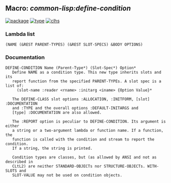 ## Macro: ***common-lisp:define-condition***
[![package](https://img.shields.io/badge/Package-COMMON--LISP-5f9ea0.svg?style=social&colorA=999999)](../) [![type](https://img.shields.io/badge/Type-Macro-5f9ea0.svg?style=social&colorA=999999)](../#macro) [![clhs](https://img.shields.io/badge/CLHS-DEFINE--CONDITION-5f9ea0.svg?style=social&colorA=999999)](http://www.lispworks.com/documentation/HyperSpec/Body/m_defi_5.htm) 
### Lambda list
```
(NAME (&REST PARENT-TYPES) (&REST SLOT-SPECS) &BODY OPTIONS)
```
### Documentation
```
DEFINE-CONDITION Name (Parent-Type*) (Slot-Spec*) Option*
   Define NAME as a condition type. This new type inherits slots and its
   report function from the specified PARENT-TYPEs. A slot spec is a list of:
     (slot-name :reader <rname> :initarg <iname> {Option Value}*

   The DEFINE-CLASS slot options :ALLOCATION, :INITFORM, [slot] :DOCUMENTATION
   and :TYPE and the overall options :DEFAULT-INITARGS and
   [type] :DOCUMENTATION are also allowed.

   The :REPORT option is peculiar to DEFINE-CONDITION. Its argument is either
   a string or a two-argument lambda or function name. If a function, the
   function is called with the condition and stream to report the condition.
   If a string, the string is printed.

   Condition types are classes, but (as allowed by ANSI and not as described in
   CLtL2) are neither STANDARD-OBJECTs nor STRUCTURE-OBJECTs. WITH-SLOTS and
   SLOT-VALUE may not be used on condition objects.
```
